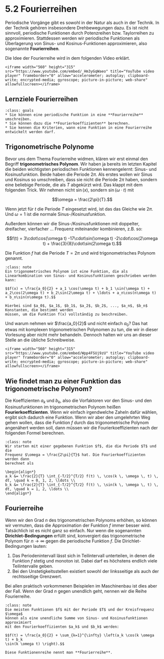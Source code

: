 # 5.2 Fourierreihen

Periodische Vorgänge gibt es sowohl in der Natur als auch in der Technik. In der
Technik gehören insbesondere Drehbewegungen dazu. Es ist nicht sinnvoll,
periodische Funktionen durch Potenzreihen bzw. Taylorreihen zu approximieren.
Stattdessen werden wir periodische Funktionen als Überlagerung von Sinus- und
Kosinus-Funktionen approximieren, also sogenannte **Fourierreihen**.

Die Idee der Fourierreihe wird in dem folgenden Video erklärt.

```{dropdown} Video "Fourierreihe Übersicht" von Daniel Jung
<iframe width="560" height="315" src="https://www.youtube.com/embed/_Hm3yGqWaeo" title="YouTube video player" frameborder="0" allow="accelerometer; autoplay; clipboard-write; encrypted-media; gyroscope; picture-in-picture; web-share" allowfullscreen></iframe>
```

## Lernziele Fourierreihen

```{admonition} Lernziele
:class: goals
* Sie können eine periodische Funktion in eine **Fourierreihe** umschreiben.
* Sie können dazu die **Fourierkoeffizienten** berechnen. 
* Sie kennen die Kriterien, wann eine Funktion in eine Fourierreihe entwickelt werden darf.
```

## Trigonometrische Polynome

Bevor uns dem Thema Fourierreihe widmen, klären wir erst einmal den Begriff
**trigonometrisches Polynom**. Wir haben ja bereits im letzten Kapitel die
beiden wichtigsten periodischen Funktionen kennengelernt: Sinus- und
Kosinusfunktion. Beide haben die Periode $2\pi$. Als erstes wollen wir Sinus
und Kosinus so umschreiben, dass sie nicht die Periode $2\pi$ haben, sondern
eine beliebige Periode, die als $T$ abgekürzt wird. Das klappt mit dem folgenden
Trick. Wir nehmen nicht $\sin(x)$, sondern $\sin(\omega \cdot t)$ mit

$$\omega = \frac{2\pi}{T}.$$

Wenn jetzt für $t$ die Periode $T$ eingesetzt wird, ist das das Gleiche wie
$2\pi$. Und $\omega = 1$ ist die normale Sinus-/Kosinusfunktion.

Außerdem können wir die Sinus-/Kosinusfunktionen mit doppelter, dreifacher,
vierfacher ... Frequenz miteinander kombinieren, z.B. so:

$$f(t) = 3\cdot\cos(\omega t) -17\cdot\sin(\omega t) -2\cdot\cos(2\omega t) +
\frac{3}{8}\cdot\sin(2\omega t).$$

Die Funktion $f$ hat die Periode $T = 2\pi$ und wird trigonometrisches Polynom
genannt.

```{admonition} Was ist ... ein trigonometrisches Polynom?
:class: note
Ein trigonometrisches Polynom ist eine Funktion, die als Linearkombination von Sinus- und Kosinusfunktionen geschrieben werden kann:

$$f(x) = \frac{a_0}{2} + a_1 \cos(\omega t) + b_1 \sin(\omega t) + a_2\cos(2\omega t) + b_2\sin(2\omega t) + \ldots + a_n\cos(n\omega t) + b_n\sin(n\omega t).$$

Hierbei sind $a_0$, $a_1$, $b_1$, $a_2$, $b_2$, ..., $a_n$, $b_n$ Konstanten, die bestimmt werden
müssen, um die Funktion f(x) vollständig zu beschreiben.
```

Und warum nehmen wir $\frac{a_0}{2}$ und nicht einfach $a_0$? Das hat etwas mit
komplexen trigonometrischen Polynomen zu tun, die wir in dieser Vorlesung aber
nicht mehr behandeln. Dennoch halten wir uns an dieser Stelle an die übliche
Schreibweise.

```{dropdown} Video "Vorbereitung Fourierreihe Sinus/Kosinus" von Daniel Jung
<iframe width="560" height="315" src="https://www.youtube.com/embed/Wpp4FSUj9zU" title="YouTube video player" frameborder="0" allow="accelerometer; autoplay; clipboard-write; encrypted-media; gyroscope; picture-in-picture; web-share" allowfullscreen></iframe>
```

## Wie findet man zu einer Funktion das trigonometrische Polynom?

Die Koeffizienten $a_k$ und $b_k$, also die Vorfaktoren vor den Sinus- und den
Kosinusfunktionen im trigonometrischen Polynom heißen **Fourierkoeffizienten**.
Wenn wir einfach irgendwelche Zaheln dafür wählen, ergibt sich dadurch eine
Funktion. Wenn wir aber den umgelehrten Weg gehen wollen, dass die Funktion $f$
durch das trigonometrische Polynom angenähert werden soll, dann müssen wir die
Fourierkoeffizienten nach der folgenden Formel berechnen.

```{admonition} Wie werden die Fourierkoeffizienten berechnet?
:class: note
Wir starten mit einer gegebenen Funktion $f$, die die Periode $T$ und die
Frequenz $\omega = \frac{2\pi}{T}$ hat. Die Fourierkoeffizienten werden dann
berechnet als

\begin{align*}
a_k &= \frac{2}{T} \int_{-T/2}^{T/2} f(t) \, \cos(k \, \omega \, t) \, dt, \quad k = 0, 1, 2, \ldots \\
b_k &= \frac{2}{T} \int_{-T/2}^{T/2} f(t) \, \sin(k \, \omega \, t) \, dt, \quad k = 1, 2, \ldots \\
\end{align*}
```

## Fourierreihe

Wenn wir den Grad $n$ des trigonometrischen Polynoms erhöhen, so können wir
vermuten, dass die Approximation der Funktion $f$ immer besser wird. Tatsächlich
ist es nicht ganz so einfach. Nur wenn die sogenannten **Dirichlet-Bedingungen**
erfüllt sind, konvergiert das trigonometrische Polynom für $n \to \infty$ gegen
die periodische Funktion $f$. Die Dirichlet-Bedingungen lauten:

1. Das Periodenintervall lässt sich in Teilintervall unterteilen, in denen die
   Funktion $f$ stetig und monoton ist. Dabei darf es höchstens endlich viele
   Teilintervalle geben.
2. Bei den Unstetigkeitsstellen existiert sowohl der linksseitige als auch der
   rechtsseitige Grenzwert.

Bei allen praktisch vorkommenen Beispielen im Maschinenbau ist dies aber der
Fall. Wenn der Grad $n$ gegen unendlich geht, nennen wir die Reihe Fourierreihe.

```{admonition} Was ist ... die Fourierreihe?
:class: note
Die meisten Funktionen $f$ mit der Periode $T$ und der Kreisfrequenz $\omega$
können als eine unendliche Summe von Sinus- und Kosinusfunktionen approximiert
mit den Fourierkoeffizienten $a_k$ und $b_k$ werden:

$$f(t) = \frac{a_0}{2} + \sum_{k=1}^{\infty} \left(a_k \cos(k \omega t) + b_k
\sin(k \omega t) \right).$$

Diese Funktionenreihe nennt man **Fourierreihe**.
```

